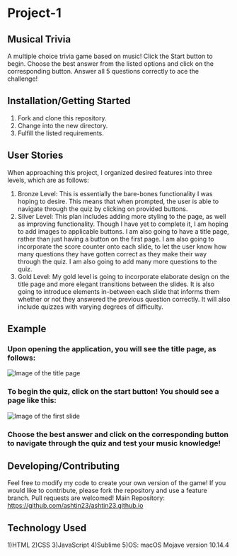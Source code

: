 # Project-1
## Musical Trivia
A multiple choice trivia game based on music! Click the Start button to begin. Choose the best answer from the listed options and click on the corresponding button. Answer all 5 questions correctly to ace the challenge!
## Installation/Getting Started
1) Fork and clone this repository.
2) Change into the new directory.
3) Fulfill the listed requirements.
## User Stories
When approaching this project, I organized desired features into three levels, which are as follows:
1) Bronze Level: This is essentially the bare-bones functionality I was hoping to desire. This means that when prompted, the user is able to navigate through the quiz by clicking on provided buttons.
2) Silver Level: This plan includes adding more styling to the page, as well as improving functionality. Though I have yet to complete it, I am hoping to add images to applicable buttons. I am also going to have a title page, rather than just having a button on the first page. I am also going to incorporate the score counter onto each slide, to let the user know how many questions they have gotten correct as they make their way through the quiz. I am also going to add many more questions to the quiz.
3) Gold Level: My gold level is going to incorporate elaborate design on the title page and more elegant transitions between the slides. It is also going to introduce elements in-between each slide that informs them whether or not they answered the previous question correctly. It will also include quizzes with varying degrees of difficulty.
## Example
### Upon opening the application, you will see the title page, as follows:
![Image of the title page](https://i.imgur.com/gKAp98L.png)
### To begin the quiz, click on the start button! You should see a page like this:
![Image of the first slide](https://i.imgur.com/YRLtLdZ.png)
### Choose the best answer and click on the corresponding button to navigate through the quiz and test your music knowledge!



## Developing/Contributing
Feel free to modify my code to create your own version of the game! If you would like to contribute, please fork the repository and use a feature branch. Pull requests are welcomed!
Main Repository: https://github.com/ashtin23/ashtin23.github.io
## Technology Used
1)HTML 
2)CSS 
3)JavaScript
4)Sublime
5)OS: macOS Mojave version 10.14.4

